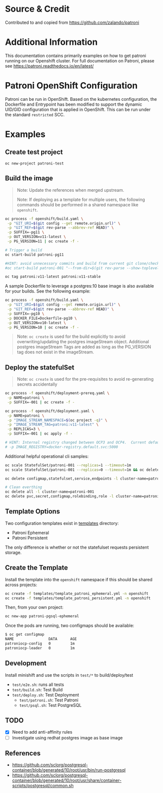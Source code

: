 # Source & Credit
Contributed to and copied from https://github.com/zalando/patroni

# Additional Information
This documentation contains primarily examples on how to get patroni running on our Openshift cluster. For full documentation on Patroni, please see https://patroni.readthedocs.io/en/latest/

# Patroni OpenShift Configuration
Patroni can be run in OpenShift. Based on the kubernetes configuration, the Dockerfile and Entrypoint has been modified to support the dynamic UID/GID configuration that is applied in OpenShift. This can be run under the standard `restricted` SCC.

# Examples

## Create test project

```
oc new-project patroni-test
```

## Build the image

> Note: Update the references when merged upstream.
>
> Note: If deploying as a template for multiple users, the following commands should be performed in a shared namespace like `openshift`.

``` bash
oc process -f openshift/build.yaml \
 -p "GIT_URI=$(git config --get remote.origin.url)" \
 -p "GIT_REF=$(git rev-parse --abbrev-ref HEAD)" \
 -p SUFFIX=-pg11 \
 -p OUT_VERSION=v11-latest \
 -p PG_VERSION=11 | oc create -f -

# Trigger a build
oc start-build patroni-pg11

#HINT: avoid unnecessary commits and build from current git clone/checkout directory.
#oc start-build patroni-001 "--from-dir=$(git rev-parse --show-toplevel)" --wait

oc tag patroni:v11-latest patroni:v11-stable
```

A sample Dockerfile to leverage a postgres:10 base image is also available for your builds.  See the following example:

``` bash
oc process -f openshift/build.yaml \
 -p "GIT_URI=$(git config --get remote.origin.url)" \
 -p "GIT_REF=$(git rev-parse --abbrev-ref HEAD)" \
 -p SUFFIX=-pg10 \
 -p DOCKER_FILE=Dockerfile-pg10 \
 -p OUT_VERSION=v10-latest \
 -p PG_VERSION=10 | oc create -f -
 ```

> Note: `oc create` is used for the build explicitly to avoid overwriting/updating the postgres imageStream object.  Additional postgres imageStream Tags are added as long as the PG_VERSION tag does not exist in the imageStream.

## Deploy the statefulSet

> Note: `oc create` is used for the pre-requisites to avoid re-generating secrets accidentally

``` bash
oc process -f openshift/deployment-prereq.yaml \
 -p NAME=patroni \
 -p SUFFIX=-001 | oc create -f -

oc process -f openshift/deployment.yaml \
 -p NAME=patroni \
 -p "IMAGE_STREAM_NAMESPACE=$(oc project -q)" \
 -p "IMAGE_STREAM_TAG=patroni:v11-latest" \
 -p REPLICAS=3 \
 -p SUFFIX=-001 | oc apply -f -

# HINT: Internal registry changed between OCP3 and OCP4.  Current default is for OCP4.  Simply add the following option to the deployment.yaml to deploy on OCP 3.11
# -p IMAGE_REGISTRY=docker-registry.default.svc:5000
```

Additional helpful operational cli samples:

``` bash
oc scale StatefulSet/patroni-001 --replicas=1 --timeout=1m
oc scale StatefulSet/patroni-001 --replicas=0 --timeout=1m && oc delete configmap/patroni-001-config

oc delete configmap,statefulset,service,endpoints -l cluster-name=patroni-001

# Clean everthing
oc delete all -l cluster-name=patroni-001
oc delete pvc,secret,configmap,rolebinding,role -l cluster-name=patroni-001
```

## Template Options

Two configuration templates exist in [templates](templates) directory:
- Patroni Ephemeral
- Patroni Persistent

The only difference is whether or not the statefulset requests persistent storage.

## Create the Template
Install the template into the `openshift` namespace if this should be shared across projects:

``` bash
oc create -f templates/template_patroni_ephemeral.yml -n openshift
oc create -f templates/template_patroni_persistent.yml -n openshift
```

Then, from your own project:

``` bash
oc new-app patroni-pgsql-ephemeral
```

Once the pods are running, two configmaps should be available:

``` bash
$ oc get configmap
NAME                DATA      AGE
patroniocp-config   0         1m
patroniocp-leader   0         1m
```

## Development

Install minishift and use the scripts in `test/*` to build/deploy/test

- `test/e2e.sh`: runs all tests
- `test/build.sh`: Test Build
- `test/deploy.sh`: Test Deployment
   - `test/patroni.sh`: Test Patroni
   - `test/psql.sh`: Test PostgreSQL

## TODO

- [x] Need to add anti-affinity rules
- [ ] Investigate using redhat postgres image as base image

## References
- https://github.com/sclorg/postgresql-container/blob/generated/10/root/usr/bin/run-postgresql
- https://github.com/sclorg/postgresql-container/blob/generated/10/root/usr/share/container-scripts/postgresql/common.sh

